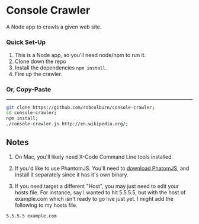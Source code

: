 Console Crawler
==========

A Node app to crawls a given web site.

### Quick Set-Up
1. This is a Node app, so you'll need node/npm to run it.  
2. Clone down the repo
3. Install the dependencies `npm install`.
4. Fire up the crawler.

### Or, Copy-Paste
-----
```bash
git clone https://github.com/robcolburn/console-crawler;
cd console-crawler;
npm install;
./console-crawler.js http://en.wikipedia.org/;
```

Notes
-----
1. On Mac, you'll likely need X-Code Command Line tools installed.

2. If you'd like to use PhantomJS.  You'll need to [download PhatomJS](http://phantomjs.org/download.html), and install it separately since it has it's own binary.

2. If you need target a different "Host", you may just need to edit your hosts file.  For instance, say I wanted to hit 5.5.5.5, but with the host of example.com which isn't ready to go live just yet.  I might add the following to my hosts file.

```
5.5.5.5 example.com
```

